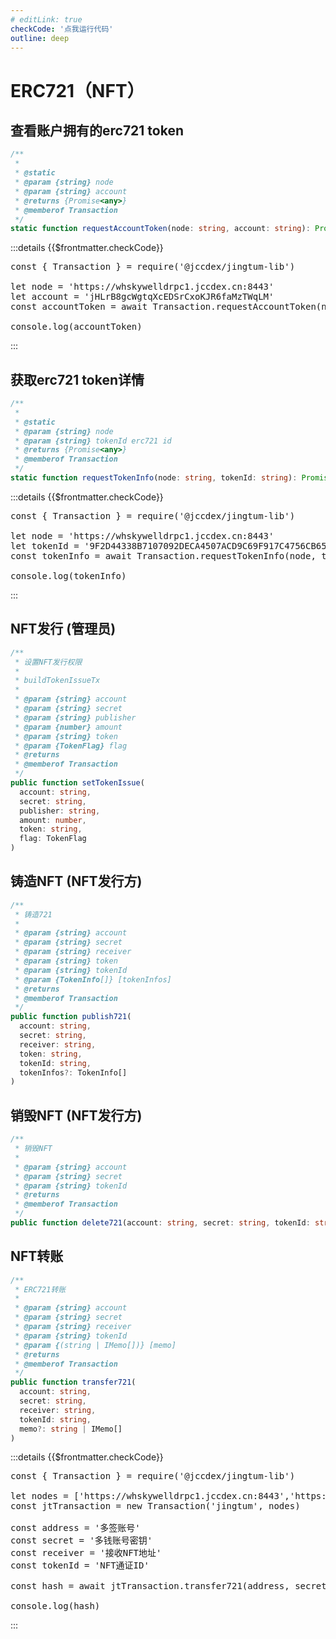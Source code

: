 ```yaml
---
# editLink: true
checkCode: '点我运行代码'
outline: deep
---
```

# ERC721（NFT）

## 查看账户拥有的erc721 token

```ts
/**
 *
 * @static
 * @param {string} node
 * @param {string} account
 * @returns {Promise<any>}
 * @memberof Transaction
 */
static function requestAccountToken(node: string, account: string): Promise<any> 
```

:::details {{$frontmatter.checkCode}}
<pre class="code no_drop" id="code_requestAccountToken">
const { Transaction } = require('@jccdex/jingtum-lib')

let node = 'https://whskywelldrpc1.jccdex.cn:8443'
let account = 'jHLrB8gcWgtqXcEDSrCxoKJR6faMzTWqLM'
const accountToken = await Transaction.requestAccountToken(node, account)

console.log(accountToken)
</pre>

<runCode tid="code_requestAccountToken" />
:::

## 获取erc721 token详情

```ts
/**
 *
 * @static
 * @param {string} node
 * @param {string} tokenId erc721 id
 * @returns {Promise<any>}
 * @memberof Transaction
 */
static function requestTokenInfo(node: string, tokenId: string): Promise<any>
```

:::details {{$frontmatter.checkCode}}
<pre class="code no_drop" id="code_requestTokenInfo">
const { Transaction } = require('@jccdex/jingtum-lib')

let node = 'https://whskywelldrpc1.jccdex.cn:8443'
let tokenId = '9F2D44338B7107092DECA4507ACD9C69F917C4756CB65A57EB19898042464F41'
const tokenInfo = await Transaction.requestTokenInfo(node, tokenId)

console.log(tokenInfo)
</pre>

<runCode tid="code_requestTokenInfo" />
:::

## NFT发行 (管理员)

```ts
/**
 * 设置NFT发行权限
 *
 * buildTokenIssueTx
 *
 * @param {string} account
 * @param {string} secret
 * @param {string} publisher
 * @param {number} amount
 * @param {string} token
 * @param {TokenFlag} flag
 * @returns
 * @memberof Transaction
 */
public function setTokenIssue(
  account: string,
  secret: string,
  publisher: string,
  amount: number,
  token: string,
  flag: TokenFlag
)
```

## 铸造NFT (NFT发行方)

```ts
/**
 * 铸造721
 *
 * @param {string} account
 * @param {string} secret
 * @param {string} receiver
 * @param {string} token
 * @param {string} tokenId
 * @param {TokenInfo[]} [tokenInfos]
 * @returns
 * @memberof Transaction
 */
public function publish721(
  account: string,
  secret: string,
  receiver: string,
  token: string,
  tokenId: string,
  tokenInfos?: TokenInfo[]
)
```

## 销毁NFT (NFT发行方)

```ts
/**
 * 销毁NFT
 *
 * @param {string} account
 * @param {string} secret
 * @param {string} tokenId
 * @returns
 * @memberof Transaction
 */
public function delete721(account: string, secret: string, tokenId: string)
```

## NFT转账

```ts
/**
 * ERC721转账
 *
 * @param {string} account
 * @param {string} secret
 * @param {string} receiver
 * @param {string} tokenId
 * @param {(string | IMemo[])} [memo]
 * @returns
 * @memberof Transaction
 */
public function transfer721(
  account: string,
  secret: string,
  receiver: string,
  tokenId: string,
  memo?: string | IMemo[]
)
```

:::details {{$frontmatter.checkCode}}
<pre class="code no_drop" id="code_transfer721">
const { Transaction } = require('@jccdex/jingtum-lib')

let nodes = ['https://whskywelldrpc1.jccdex.cn:8443','https://whskywelldrpc2.jccdex.cn:8443']
const jtTransaction = new Transaction('jingtum', nodes)

const address = '多签账号'
const secret = '多钱账号密钥'
const receiver = '接收NFT地址'
const tokenId = 'NFT通证ID'

const hash = await jtTransaction.transfer721(address, secret, receiver, tokenId)

console.log(hash)
</pre>

<runCode tid="code_transfer721" />
:::
